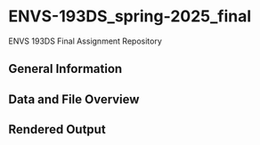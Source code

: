 # ENVS-193DS_spring-2025_final

ENVS 193DS Final Assignment Repository

## General Information 

## Data and File Overview

## Rendered Output
